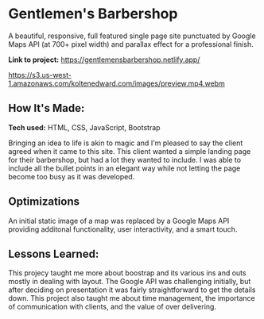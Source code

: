 # Gentlemen's Barbershop
A beautiful, responsive, full featured single page site punctuated by Google Maps API (at 700+ pixel width) and parallax effect for a professional finish.

**Link to project:** https://gentlemensbarbershop.netlify.app/

https://s3.us-west-1.amazonaws.com/koltenedward.com/images/preview.mp4.webm

## How It's Made:

**Tech used:** HTML, CSS, JavaScript, Bootstrap

Bringing an idea to life is akin to magic and I'm pleased to say the client agreed when it came to this site. This client wanted a simple landing page for their barbershop, but had a lot they wanted to include. I was able to include all the bullet points in an elegant way while not letting the page become too busy as it was developed.

## Optimizations

An initial static image of a map was replaced by a Google Maps API providing additonal functionality, user interactivity, and a smart touch.

## Lessons Learned:

This projecy taught me more about boostrap and its various ins and outs mostly in dealing with layout. The Google API was challenging initially, but after deciding on presentation it was fairly straightforward to get the details down. This project also taught me about time management, the importance of communication with clients, and the value of over delivering.
